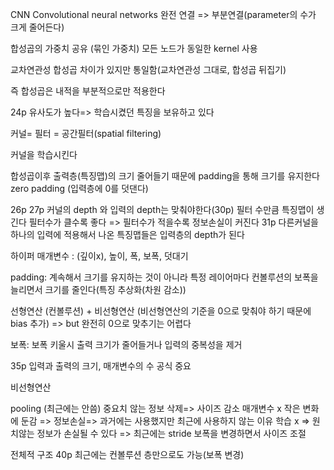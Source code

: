 CNN
    Convolutional neural networks
완전 연결 => 부분연결(parameter의 수가 크게 줄어든다)

합성곱의 가중치 공유 (묶인 가중치)
    모든 노드가 동일한 kernel 사용

교차연관성 합성곱 차이가 있지만 통일함(교차연관성 그대로, 합성곱 뒤집기)

즉 합성곱은 내적을 부분적으로만 적용한다

24p
    유사도가 높다=> 학습시켰던 특징을 보유하고 있다

커널= 필터 = 공간필터(spatial filtering)

커널을 학습시킨다

합성곱이후 출력층(특징맵)의 크기 줄어들기 때문에 padding을 통해 크기를 유지한다
    zero padding (입력층에 0를 덧댄다)

26p 27p
    커널의 depth 와 입력의 depth는 맞춰야한다(30p)
    필터 수만큼 특징맵이 생긴다
    필터수가 클수록 좋다
        => 필터수가 적을수록 정보손실이 커진다
31p
다른커널을 하나의 입력에 적용해서 나온 특징맵들은 입력층의 depth가 된다

하이퍼 매개변수 : (깊이x), 높이, 폭, 보폭, 덧대기

padding: 계속해서 크기를 유지하는 것이 아니라 특정 레이어마다 컨볼루션의 보폭을 늘리면서 크기를 줄인다(특징 추상화(차원 감소))

선형연산 (컨볼루션) + 비선형연산
    (비선형연산의 기준을 0으로 맞춰야 하기 때문에 bias 추가) => but 완전히 0으로 맞추기는 어렵다

보폭: 보폭 키울시 출력 크기가 줄어들거나 입력의 중복성을 제거

35p 입력과 출력의 크기, 매개변수의 수 공식 중요

비선형연산

pooling (최근에는 안씀)
    중요치 않는 정보 삭제=> 사이즈 감소
    매개변수 x
    작은 변화에 둔감 => 정보손실=> 과거에는 사용했지만 최근에 사용하지 않는 이유
    학습 x => 원치않는 정보가 손실될 수 있다 => 최근에는 stride 보폭을 변경하면서 사이즈 조절

전체적 구조 40p
최근에는 컨볼루션 층만으로도 가능(보폭 변경)